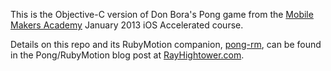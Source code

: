 This is the Objective-C version of Don Bora's Pong game from the [Mobile Makers Academy](http://mobilemakers.co) January 2013 iOS Accelerated course.

Details on this repo and its RubyMotion companion, [pong-rm](http://github.com/rayhightower/pong-rm), can be found in the Pong/RubyMotion blog post at [RayHightower.com](http://rayhightower.com/blog/2013/02/26/atari-pong-rubymotion-objective-c/).
